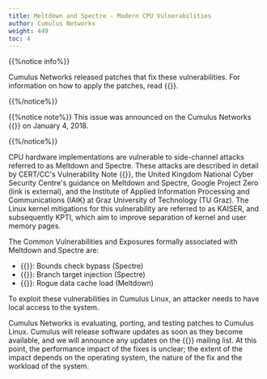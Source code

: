 ```yaml
---
title: Meltdown and Spectre - Modern CPU Vulnerabilities
author: Cumulus Networks
weight: 449
toc: 4
---
```


{{%notice info%}}

Cumulus Networks released patches that fix these vulnerabilities. For information on how to apply the patches, read {{<link url="Spectre-and-Meltdown-Vulnerability-Fixes" text="this article">}}.

{{%/notice%}}

{{%notice note%}}
This issue was announced on the Cumulus Networks {{<exlink url="https://lists.cumulusnetworks.com/pipermail/cumulus-security-announce/2018-January/000011.html" text="security announcement mailing list">}}
on January 4, 2018.

{{%/notice%}}

CPU hardware implementations are vulnerable to side-channel attacks referred to as Meltdown and Spectre. These attacks are described in detail by CERT/CC's Vulnerability Note {{<exlink url="https://www.kb.cert.org/vuls/id/584653" text="VU#584653">}}, the United Kingdom National Cyber Security Centre's guidance on Meltdown and Spectre, Google Project Zero (link is external), and the Institute of Applied Information Processing and Communications (IAIK) at Graz University of Technology (TU Graz). The Linux kernel mitigations for this vulnerability are referred to as KAISER, and subsequently KPTI, which aim to improve separation of kernel and user memory pages.

The Common Vulnerabilities and Exposures formally associated with Meltdown and Spectre are:

- {{<exlink url="https://cve.mitre.org/cgi-bin/cvename.cgi?name=CVE-2017-5753" text="CVE-2017-5753">}}: Bounds check bypass (Spectre)
- {{<exlink url="https://cve.mitre.org/cgi-bin/cvename.cgi?name=CVE-2017-5715" text="CVE-2017-5715">}}: Branch target injection (Spectre)
- {{<exlink url="https://cve.mitre.org/cgi-bin/cvename.cgi?name=CVE-2017-5754" text="CVE-2017-5754">}}: Rogue data cache load (Meltdown)

To exploit these vulnerabilities in Cumulus Linux, an attacker needs to have local access to the system.

Cumulus Networks is evaluating, porting, and testing patches to Cumulus Linux. Cumulus will release software updates as soon as they become available, and we will announce any updates on the {{<exlink url="https://lists.cumulusnetworks.com/listinfo/cumulus-security-announce" text="cumulus-security-announce">}} mailing list. At this point, the performance impact of the fixes is unclear; the extent of the impact depends on the operating system, the nature of the fix and the workload of the system.
